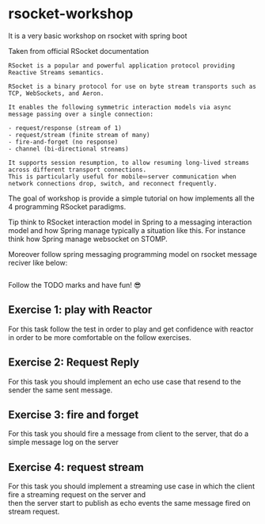 # rsocket-workshop
It is a very basic workshop on rsocket with spring boot

Taken from official RSocket documentation 

```
RSocket is a popular and powerful application protocol providing Reactive Streams semantics.

RSocket is a binary protocol for use on byte stream transports such as TCP, WebSockets, and Aeron.

It enables the following symmetric interaction models via async message passing over a single connection:

- request/response (stream of 1)
- request/stream (finite stream of many)
- fire-and-forget (no response)
- channel (bi-directional streams)  

It supports session resumption, to allow resuming long-lived streams across different transport connections. 
This is particularly useful for mobile⬄server communication when network connections drop, switch, and reconnect frequently.
```

The goal of workshop is provide a simple tutorial on how implements all the 4 programming RSocket paradigms.

Tip think to RSocket interaction model in Spring to a messaging interaction model and how Spring manage typically a situation like this.
For instance think how Spring manage websocket on STOMP. 

Moreover follow spring messaging programming model on rsocket message reciver like below:

```java


``` 

Follow the TODO marks and have fun! 😎 

## Exercise 1: play with Reactor
For this task follow the test in order to play and get confidence with reactor in order to be more comfortable on the follow exercises. 

## Exercise 2: Request Reply
For this task you should implement an echo use case that resend to the sender the same sent message. 

## Exercise 3: fire and forget
For this task you should fire a message from client to the server, that do a simple message log on the server
 
## Exercise 4: request stream
For this task you should implement a streaming use case in which the client fire a streaming request on the server and  
then the server start to publish as echo events the same message fired on stream request.